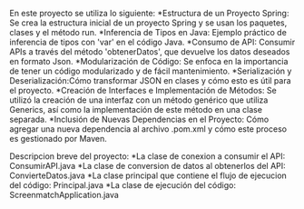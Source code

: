 En este proyecto se utiliza lo siguiente:
*Estructura de un Proyecto Spring: Se crea la estructura inicial de un proyecto Spring y se usan los paquetes, clases y el método run.
*Inferencia de Tipos en Java: Ejemplo práctico de inferencia de tipos con 'var' en el código Java.
*Consumo de API: Consumir APIs a través del método 'obtenerDatos', que devuelve los datos deseados en formato Json.
*Modularización de Código: Se enfoca en la importancia de tener un código modularizado y de fácil mantenimiento.
*Serialización y Deserialización:Cómo transformar JSON en clases y cómo esto es útil para el proyecto.
*Creación de Interfaces e Implementación de Métodos: Se utilizó la creación de una interfaz con un método genérico que utiliza Generics, así como la implementación de este método en una clase separada.
*Inclusión de Nuevas Dependencias en el Proyecto: Cómo agregar una nueva dependencia al archivo .pom.xml y cómo este proceso es gestionado por Maven.

Descripcion breve del proyecto:
*La clase de conexion a consumir el API: ConsumirAPI.java
*La clase de conversion de datos al obtenerlos del API: ConvierteDatos.java
*La clase principal que contiene el flujo de ejecucion del código: Principal.java
*La clase de ejecución del código: ScreenmatchApplication.java
